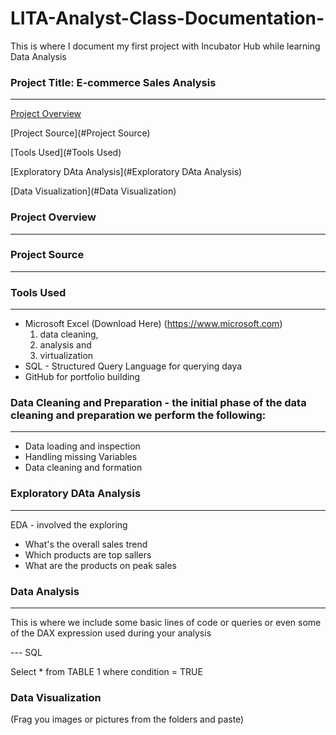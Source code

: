 # LITA-Analyst-Class-Documentation-
This is where I document my first project with Incubator Hub while learning Data Analysis 

### Project Title: E-commerce Sales Analysis
---
[Project Overview](#Project-Overview)

[Project Source](#Project Source)

[Tools Used](#Tools Used)

[Exploratory DAta Analysis](#Exploratory DAta Analysis)

[Data Visualization](#Data Visualization)


### Project Overview 
---

### Project Source 
---

### Tools Used
---
- Microsoft Excel (Download Here) (https://www.microsoft.com)
  1. data cleaning,
  2. analysis and
  3. virtualization
- SQL - Structured Query Language for querying daya
- GitHub for portfolio building

### Data Cleaning and Preparation - the initial phase of the data cleaning and preparation we perform the following:
---
- Data loading and inspection
- Handling missing Variables
- Data cleaning and formation

### Exploratory DAta Analysis 
---
EDA - involved the exploring 

- What's the overall sales trend
- Which products are top sallers
- What are the products on peak sales

### Data Analysis
---
This is where we include some basic lines of code or queries or even some of the DAX expression used during your analysis 

--- SQL

Select * from TABLE 1
where condition = TRUE 

### Data Visualization 

(Frag you images or pictures from the folders and paste)
